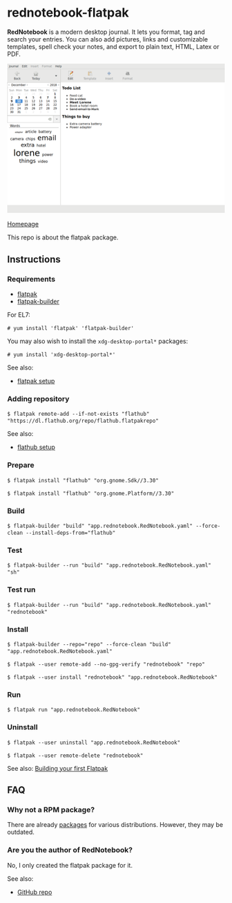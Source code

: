 # rednotebook-flatpak

**RedNotebook** is a modern desktop journal. It lets you format, tag and search your entries. You can also add pictures, links and customizable templates, spell check your notes, and export to plain text, HTML, Latex or PDF.

![rednotebook-flatpak screenshot](rednotebook-flatpak.png)

[Homepage](https://rednotebook.sourceforge.io)

This repo is about the flatpak package.

## Instructions

### Requirements

* [flatpak](https://github.com/flatpak/flatpak)
* [flatpak-builder](https://github.com/flatpak/flatpak-builder)

For EL7:

```
# yum install 'flatpak' 'flatpak-builder'
```

You may also wish to install the `xdg-desktop-portal*` packages:

```
# yum install 'xdg-desktop-portal*'
```

See also:

* [flatpak setup](https://flatpak.org/setup)

### Adding repository

```
$ flatpak remote-add --if-not-exists "flathub" "https://dl.flathub.org/repo/flathub.flatpakrepo"
```

See also:

* [flathub setup](http://docs.flatpak.org/en/latest/using-flatpak.html#add-a-remote)

### Prepare

```
$ flatpak install "flathub" "org.gnome.Sdk//3.30"
```

```
$ flatpak install "flathub" "org.gnome.Platform//3.30"
```

### Build

```
$ flatpak-builder "build" "app.rednotebook.RedNotebook.yaml" --force-clean --install-deps-from="flathub"
```

### Test

```
$ flatpak-builder --run "build" "app.rednotebook.RedNotebook.yaml" "sh"
```

### Test run

```
$ flatpak-builder --run "build" "app.rednotebook.RedNotebook.yaml" "rednotebook"
```

### Install

```
$ flatpak-builder --repo="repo" --force-clean "build" "app.rednotebook.RedNotebook.yaml"
```

```
$ flatpak --user remote-add --no-gpg-verify "rednotebook" "repo"
```

```
$ flatpak --user install "rednotebook" "app.rednotebook.RedNotebook"
```

### Run

```
$ flatpak run "app.rednotebook.RedNotebook"
```

### Uninstall

```
$ flatpak --user uninstall "app.rednotebook.RedNotebook"
```

```
$ flatpak --user remote-delete "rednotebook"
```

See also: [Building your first Flatpak](http://docs.flatpak.org/en/latest/first-build.html)

## FAQ

### Why not a RPM package?

There are already [packages](https://pkgs.org/download/rednotebook) for various distributions. However, they may be outdated.

### Are you the author of RedNotebook?

No, I only created the flatpak package for it.

See also:

* [GitHub repo](https://github.com/jendrikseipp/rednotebook)

